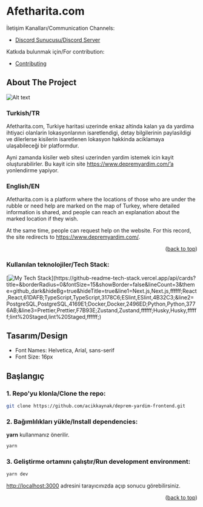   <h1 align="left">Afetharita.com</h1>

 İletişim Kanalları/Communication Channels:
  <p align="left">

   - [Discord Sunucusu/Discord Server](https://discord.com/invite/itdepremyardim)
  </p>
</div>

Katkıda bulunmak için/For contribution:

- [Contributing](CONTRIBUTING.md)


<!-- ABOUT THE PROJECT -->
## About The Project
![Alt text](https://media.discordapp.net/attachments/1072456259791491095/1072596139754401832/image.png?width=1818&height=1046)

### Turkish/TR
Afetharita.com, Turkiye haritasi uzerinde enkaz altinda kalan ya da yardima ihtiyaci olanlarin lokasyonlarının isaretlendigi, detay bilgilerinin paylasildigi ve dilerlerse kisilerin isaretlenen lokasyon hakkinda aciklamaya ulaşabileceği bir platformdur.

Ayni zamanda kisiler web sitesi uzerinden yardim istemek icin kayit oluşturabilirler. Bu kayit icin site https://www.depremyardim.com/’a yonlendirme yapiyor.

### English/EN
Afetharita.com is a platform where the locations of those who are under the rubble or need help are marked on the map of Turkey, where detailed information is shared, and people can reach an explanation about the marked location if they wish.

At the same time, people can request help on the website. For this record, the site redirects to https://www.depremyardim.com/.

<p align="right">(<a href="#readme-top">back to top</a>)</p>

### Kullanılan teknolojiler/Tech Stack:
[![My Tech Stack](https://github-readme-tech-stack.vercel.app/api/cards?title=&borderRadius=0&fontSize=15&showBorder=false&lineCount=3&theme=github_dark&hideBg=true&hideTitle=true&line1=Next.js,Next.js,ffffff;React,React,61DAFB;TypeScript,TypeScript,3178C6;ESlint,ESlint,4B32C3;&line2=PostgreSQL,PostgreSQL,4169E1;Docker,Docker,2496ED;Python,Python,3776AB;&line3=Prettier,Prettier,F7B93E;Zustand,Zustand,ffffff;Husky,Husky,ffffff;lint%20Staged,lint%20Staged,ffffff;)](https://github-readme-tech-stack.vercel.app/api/cards?title=&borderRadius=0&fontSize=15&showBorder=false&lineCount=3&theme=github_dark&hideBg=true&hideTitle=true&line1=Next.js,Next.js,ffffff;React,React,61DAFB;TypeScript,TypeScript,3178C6;ESlint,ESlint,4B32C3;&line2=PostgreSQL,PostgreSQL,4169E1;Docker,Docker,2496ED;Python,Python,3776AB;&line3=Prettier,Prettier,F7B93E;Zustand,Zustand,ffffff;Husky,Husky,ffffff;lint%20Staged,lint%20Staged,ffffff;)


## Tasarım/Design

* Font Names: Helvetica, Arial, sans-serif
* Font Size: 16px

## Başlangıç

### 1. Repo'yu klonla/Clone the repo:

```bash
git clone https://github.com/acikkaynak/deprem-yardim-frontend.git
```

### 2. Bağımlılıkları yükle/Install dependencies:

**yarn** kullanmanız önerilir.

```bash
yarn
```

### 3. Geliştirme ortamını çalıştır/Run development environment:

```bash
yarn dev
```

[http://localhost:3000](http://localhost:3000) adresini tarayıcınızda açıp sonucu görebilirsiniz.


<p align="right">(<a href="#readme-top">back to top</a>)</p>


